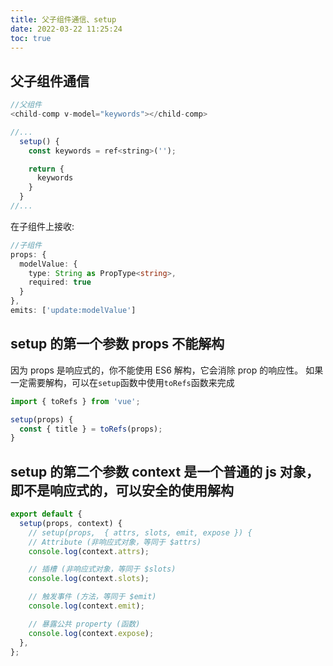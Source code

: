 ```yaml
---
title: 父子组件通信、setup
date: 2022-03-22 11:25:24
toc: true
---
```


## 父子组件通信

```js
//父组件
<child-comp v-model="keywords"></child-comp>

//...
  setup() {
    const keywords = ref<string>('');

    return {
      keywords
    }
  }
//...
```

在子组件上接收:

```ts
//子组件
props: {
  modelValue: {
    type: String as PropType<string>,
    required: true
  }
},
emits: ['update:modelValue']
```

## setup 的第一个参数 props 不能解构

因为 props 是响应式的，你不能使用 ES6 解构，它会消除 prop 的响应性。
如果一定需要解构，可以在`setup`函数中使用`toRefs`函数来完成

```js
import { toRefs } from 'vue';

setup(props) {
  const { title } = toRefs(props);
}
```

## setup 的第二个参数 context 是一个普通的 js 对象，即不是响应式的，可以安全的使用解构

```js
export default {
  setup(props, context) {
    // setup(props,  { attrs, slots, emit, expose }) {
    // Attribute (非响应式对象，等同于 $attrs)
    console.log(context.attrs);

    // 插槽 (非响应式对象，等同于 $slots)
    console.log(context.slots);

    // 触发事件 (方法，等同于 $emit)
    console.log(context.emit);

    // 暴露公共 property (函数)
    console.log(context.expose);
  },
};
```
